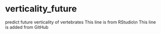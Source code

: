 # verticality_future
predict future verticality of vertebrates
This line is from RStudio\n
This line is added from GitHub
